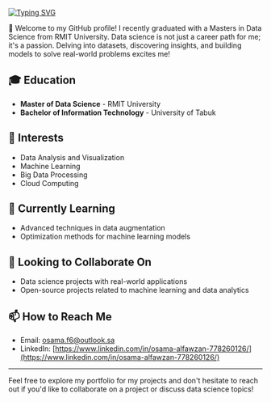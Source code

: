 [![Typing SVG](https://readme-typing-svg.demolab.com?font=Fira+Code&duration=2000&pause=5&multiline=true&random=false&width=435&lines=Osama+Alfawzan;Data+Science+%7C+Machine+Learning)](https://git.io/typing-svg)



👋 Welcome to my GitHub profile! I recently graduated with a Masters in Data Science from RMIT University. Data science is not just a career path for me; it's a passion. Delving into datasets, discovering insights, and building models to solve real-world problems excites me!
## 🎓 Education
- **Master of Data Science** - RMIT University
- **Bachelor of Information Technology** - University of Tabuk

## 👀 Interests
- Data Analysis and Visualization
- Machine Learning
- Big Data Processing
- Cloud Computing

## 🌱 Currently Learning
- Advanced techniques in data augmentation
- Optimization methods for machine learning models

## 💞️ Looking to Collaborate On
- Data science projects with real-world applications
- Open-source projects related to machine learning and data analytics

## 📫 How to Reach Me
- Email: [osama.f6@outlook.sa](mailto:osama.f6@outlook.sa)
- LinkedIn: [https://www.linkedin.com/in/osama-alfawzan-778260126/](https://www.linkedin.com/in/osama-alfawzan-778260126/)

---

Feel free to explore my portfolio for my projects and don't hesitate to reach out if you'd like to collaborate on a project or discuss data science topics!

<!---
oalfawzan/oalfawzan is a ✨ special ✨ repository because its `README.md` (this file) appears on your GitHub profile.
You can click the Preview link to take a look at your changes.
--->
